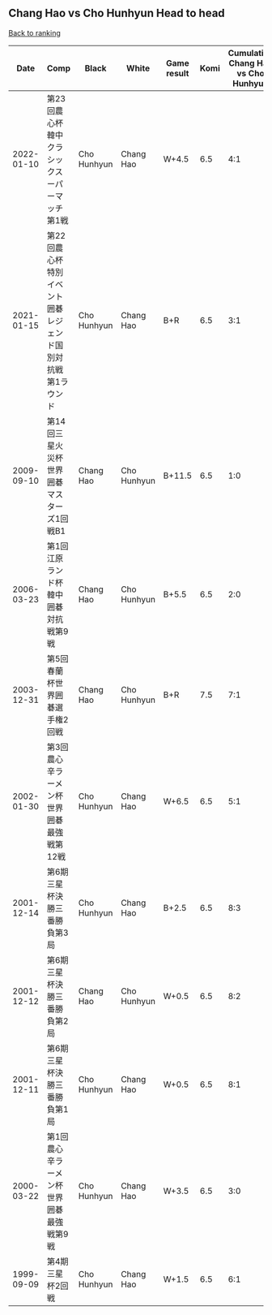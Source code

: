 ## Chang Hao vs Cho Hunhyun Head to head

[Back to ranking](../../index.md)




| **Date** | **Comp** | **Black** | **White** | **Game result** | **Komi** | **Cumulative Chang Hao vs Cho Hunhyun** | **Chang Hao streak** | **Cho Hunhyun streak** | 
| --- | --- | --- | --- | --- | --- | --- | --- | --- |
| 2022-01-10 | 第23回農心杯韓中クラシックスーパーマッチ第1戦 | Cho Hunhyun | Chang Hao | W+4.5 | 6.5 | 4:1 | 1 | 0 | 
| 2021-01-15 | 第22回農心杯特別イベント囲碁レジェンド国別対抗戦第1ラウンド | Cho Hunhyun | Chang Hao | B+R | 6.5 | 3:1 | 0 | 1 | 
| 2009-09-10 | 第14回三星火災杯世界囲碁マスターズ1回戦B1 | Chang Hao | Cho Hunhyun | B+11.5 | 6.5 | 1:0 | 1 | 0 | 
| 2006-03-23 | 第1回江原ランド杯韓中囲碁対抗戦第9戦 | Chang Hao | Cho Hunhyun | B+5.5 | 6.5 | 2:0 | 2 | 0 | 
| 2003-12-31 | 第5回春蘭杯世界囲碁選手権2回戦 | Chang Hao | Cho Hunhyun | B+R | 7.5 | 7:1 | 4 | 0 | 
| 2002-01-30 | 第3回農心辛ラーメン杯世界囲碁最強戦第12戦 | Cho Hunhyun | Chang Hao | W+6.5 | 6.5 | 5:1 | 2 | 0 | 
| 2001-12-14 | 第6期三星杯決勝三番勝負第3局 | Cho Hunhyun | Chang Hao | B+2.5 | 6.5 | 8:3 | 0 | 2 | 
| 2001-12-12 | 第6期三星杯決勝三番勝負第2局 | Chang Hao | Cho Hunhyun | W+0.5 | 6.5 | 8:2 | 0 | 1 | 
| 2001-12-11 | 第6期三星杯決勝三番勝負第1局 | Cho Hunhyun | Chang Hao | W+0.5 | 6.5 | 8:1 | 5 | 0 | 
| 2000-03-22 | 第1回農心辛ラーメン杯世界囲碁最強戦第9戦 | Cho Hunhyun | Chang Hao | W+3.5 | 6.5 | 3:0 | 3 | 0 | 
| 1999-09-09 | 第4期三星杯2回戦 | Cho Hunhyun | Chang Hao | W+1.5 | 6.5 | 6:1 | 3 | 0 |




